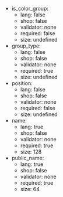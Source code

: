  * is_color_group:
    * lang: false
    * shop: false
    * validator: none
    * required: false
    * size: undefined
 * group_type:
    * lang: false
    * shop: false
    * validator: none
    * required: true
    * size: undefined
 * position:
    * lang: false
    * shop: false
    * validator: none
    * required: false
    * size: undefined
 * name:
    * lang: true
    * shop: false
    * validator: none
    * required: true
    * size: 128
 * public_name:
    * lang: true
    * shop: false
    * validator: none
    * required: true
    * size: 64
